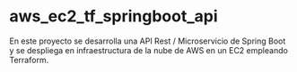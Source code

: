 # aws_ec2_tf_springboot_api
En este proyecto se desarrolla una API Rest / Microservicio de Spring Boot y se despliega en infraestructura de la nube de AWS en un EC2 empleando Terraform.
